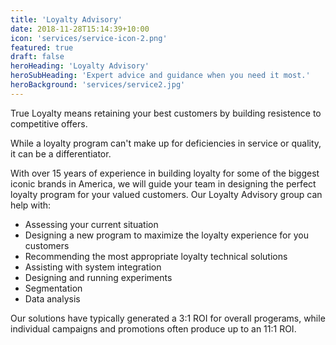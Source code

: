 ```yaml
---
title: 'Loyalty Advisory'
date: 2018-11-28T15:14:39+10:00
icon: 'services/service-icon-2.png'
featured: true
draft: false
heroHeading: 'Loyalty Advisory'
heroSubHeading: 'Expert advice and guidance when you need it most.'
heroBackground: 'services/service2.jpg'
---
```


True Loyalty means retaining your best customers by building resistence to competitive offers. 

While a loyalty program can't make up for deficiencies in service or quality, it can be a differentiator. 

With over 15 years of experience in building loyalty for some of the biggest iconic brands in America, we will guide your team in designing the perfect loyalty program for your valued customers. Our Loyalty Advisory group can help with:

* Assessing your current situation
* Designing a new program to maximize the loyalty experience for you customers
* Recommending the most appropriate loyalty technical solutions
* Assisting with system integration
* Designing and running experiments 
* Segmentation
* Data analysis

Our solutions have typically generated a 3:1 ROI for overall progerams, while individual campaigns and promotions often produce up to an 11:1 ROI. 




